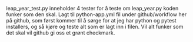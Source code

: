 leap_year_test.py inneholder 4 tester for å teste om leap_year.py koden funker som den skal. Lagt til python-app.yml fil under github/workflow her på github, som først kommer til å sørge for at jeg har python og pytest installers, og så kjøre og teste alt som er lagt inn i filen. Vil alt funker som det skal vil github gi oss et grønt checkmark. 
